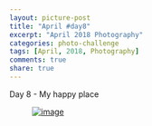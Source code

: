 ```yaml
---
layout: picture-post
title: "April #day8"
excerpt: "April 2018 Photography"
categories: photo-challenge
tags: [April, 2018, Photography]
comments: true
share: true
---
```

Day 8 - My happy place


<figure>
	<a href="{{site.url}}/images/photo-challenge/april-2018/day8.jpeg"><img src="{{site.url}}/images/photo-challenge/april-2018/day8.jpeg" alt="image"></a>
</figure>
